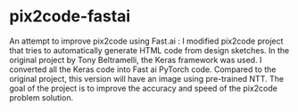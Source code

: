 # pix2code-fastai
An attempt to improve pix2code using Fast.ai : I modified pix2code project that tries to automatically generate HTML code from design sketches.  In the original project by Tony Beltramelli, the Keras framework was used. I converted all the Keras code into Fast ai PyTorch code.  Compared to the original project, this version will have an image using pre-trained NTT.  The goal of the project is to improve the accuracy and speed of the pix2code problem solution.
